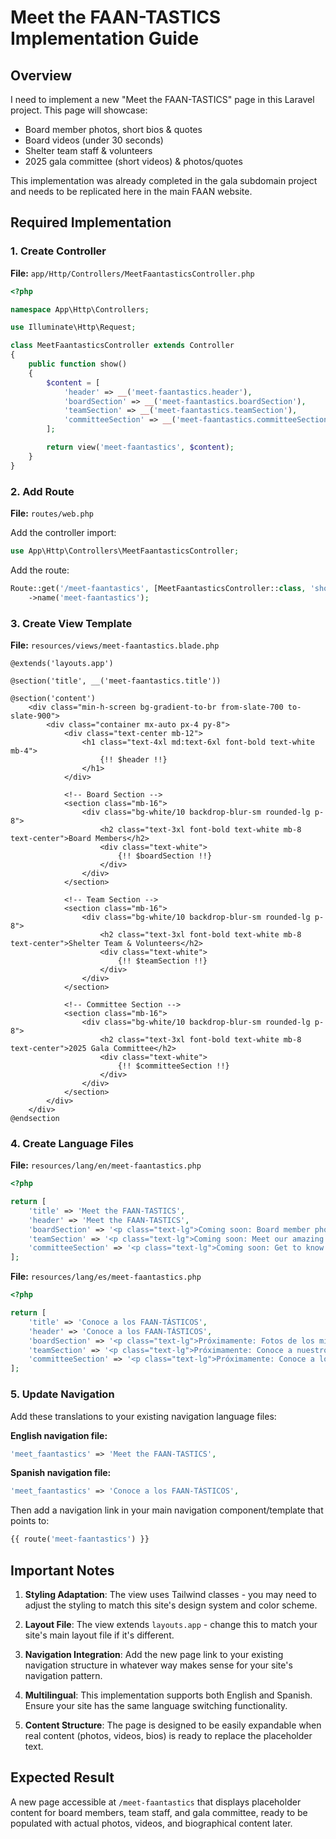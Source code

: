 # Meet the FAAN-TASTICS Implementation Guide

## Overview
I need to implement a new "Meet the FAAN-TASTICS" page in this Laravel project. This page will showcase:
- Board member photos, short bios & quotes
- Board videos (under 30 seconds)
- Shelter team staff & volunteers
- 2025 gala committee (short videos) & photos/quotes

This implementation was already completed in the gala subdomain project and needs to be replicated here in the main FAAN website.

## Required Implementation

### 1. Create Controller
**File:** `app/Http/Controllers/MeetFaantasticsController.php`

```php
<?php

namespace App\Http\Controllers;

use Illuminate\Http\Request;

class MeetFaantasticsController extends Controller
{
    public function show()
    {
        $content = [
            'header' => __('meet-faantastics.header'),
            'boardSection' => __('meet-faantastics.boardSection'),
            'teamSection' => __('meet-faantastics.teamSection'),
            'committeeSection' => __('meet-faantastics.committeeSection'),
        ];

        return view('meet-faantastics', $content);
    }
}
```

### 2. Add Route
**File:** `routes/web.php`

Add the controller import:
```php
use App\Http\Controllers\MeetFaantasticsController;
```

Add the route:
```php
Route::get('/meet-faantastics', [MeetFaantasticsController::class, 'show'])
    ->name('meet-faantastics');
```

### 3. Create View Template
**File:** `resources/views/meet-faantastics.blade.php`

```blade
@extends('layouts.app')

@section('title', __('meet-faantastics.title'))

@section('content')
    <div class="min-h-screen bg-gradient-to-br from-slate-700 to-slate-900">
        <div class="container mx-auto px-4 py-8">
            <div class="text-center mb-12">
                <h1 class="text-4xl md:text-6xl font-bold text-white mb-4">
                    {!! $header !!}
                </h1>
            </div>

            <!-- Board Section -->
            <section class="mb-16">
                <div class="bg-white/10 backdrop-blur-sm rounded-lg p-8">
                    <h2 class="text-3xl font-bold text-white mb-8 text-center">Board Members</h2>
                    <div class="text-white">
                        {!! $boardSection !!}
                    </div>
                </div>
            </section>

            <!-- Team Section -->
            <section class="mb-16">
                <div class="bg-white/10 backdrop-blur-sm rounded-lg p-8">
                    <h2 class="text-3xl font-bold text-white mb-8 text-center">Shelter Team & Volunteers</h2>
                    <div class="text-white">
                        {!! $teamSection !!}
                    </div>
                </div>
            </section>

            <!-- Committee Section -->
            <section class="mb-16">
                <div class="bg-white/10 backdrop-blur-sm rounded-lg p-8">
                    <h2 class="text-3xl font-bold text-white mb-8 text-center">2025 Gala Committee</h2>
                    <div class="text-white">
                        {!! $committeeSection !!}
                    </div>
                </div>
            </section>
        </div>
    </div>
@endsection
```

### 4. Create Language Files

**File:** `resources/lang/en/meet-faantastics.php`
```php
<?php

return [
    'title' => 'Meet the FAAN-TASTICS',
    'header' => 'Meet the FAAN-TASTICS',
    'boardSection' => '<p class="text-lg">Coming soon: Board member photos, short bios, and inspiring quotes from our dedicated board members who make FAAN\'s mission possible.</p>',
    'teamSection' => '<p class="text-lg">Coming soon: Meet our amazing shelter team and volunteers who work tirelessly to care for animals in need every day.</p>',
    'committeeSection' => '<p class="text-lg">Coming soon: Get to know the 2025 Gala Committee members through short videos, photos, and quotes about why this cause matters to them.</p>',
];
```

**File:** `resources/lang/es/meet-faantastics.php`
```php
<?php

return [
    'title' => 'Conoce a los FAAN-TÁSTICOS',
    'header' => 'Conoce a los FAAN-TÁSTICOS',
    'boardSection' => '<p class="text-lg">Próximamente: Fotos de los miembros de la junta, biografías cortas y citas inspiradoras de nuestros miembros dedicados de la junta que hacen posible la misión de FAAN.</p>',
    'teamSection' => '<p class="text-lg">Próximamente: Conoce a nuestro increíble equipo de refugio y voluntarios que trabajan incansablemente para cuidar a los animales necesitados todos los días.</p>',
    'committeeSection' => '<p class="text-lg">Próximamente: Conoce a los miembros del Comité de Gala 2025 a través de videos cortos, fotos y citas sobre por qué esta causa les importa.</p>',
];
```

### 5. Update Navigation

Add these translations to your existing navigation language files:

**English navigation file:**
```php
'meet_faantastics' => 'Meet the FAAN-TASTICS',
```

**Spanish navigation file:**
```php
'meet_faantastics' => 'Conoce a los FAAN-TÁSTICOS',
```

Then add a navigation link in your main navigation component/template that points to:
```php
{{ route('meet-faantastics') }}
```

## Important Notes

1. **Styling Adaptation**: The view uses Tailwind classes - you may need to adjust the styling to match this site's design system and color scheme.

2. **Layout File**: The view extends `layouts.app` - change this to match your site's main layout file if it's different.

3. **Navigation Integration**: Add the new page link to your existing navigation structure in whatever way makes sense for your site's navigation pattern.

4. **Multilingual**: This implementation supports both English and Spanish. Ensure your site has the same language switching functionality.

5. **Content Structure**: The page is designed to be easily expandable when real content (photos, videos, bios) is ready to replace the placeholder text.

## Expected Result
A new page accessible at `/meet-faantastics` that displays placeholder content for board members, team staff, and gala committee, ready to be populated with actual photos, videos, and biographical content later.
